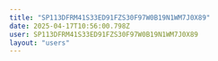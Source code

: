 ```yaml
---
title: "SP113DFRM41S33ED91FZS30F97W0B19N1WM7J0X89"
date: 2025-04-17T10:56:00.798Z
user: SP113DFRM41S33ED91FZS30F97W0B19N1WM7J0X89
layout: "users"
---
```

    